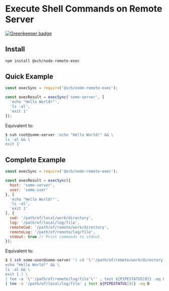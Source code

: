 Execute Shell Commands on Remote Server
===============================================================================

[![Greenkeeper badge](https://badges.greenkeeper.io/Zodiase/node-remote-exec.svg)](https://greenkeeper.io/)

Install
-------------------------------------------------------------------------------
```Bash
npm install @xch/node-remote-exec
```

Quick Example
-------------------------------------------------------------------------------

```JavaScript
const execSync = require('@xch/node-remote-exec');

const execResult = execSync('some-server', [
  'echo "Hello World!"',
  'ls -al',
  'exit 1'
]);
```

Equivalent to:

```Bash
$ ssh root@some-server 'echo "Hello World!" && \
ls -al && \
exit 1'
```

Complete Example
-------------------------------------------------------------------------------

```JavaScript
const execSync = require('@xch/node-remote-exec');

const execResult = execSync({
  host: 'some-server',
  user: 'some-user'
}, [
  'echo "Hello World!"',
  'ls -al',
  'exit 1'
], {
  cwd: '/path/of/local/work/directory',
  log: '/path/of/local/log/file',
  remoteCwd: '/path/of/remote/work/directory',
  remoteLog: '/path/of/remote/log/file',
  stdout: true // Print commands to stdout.
});
```

Equivalent to:

```Bash
$ ( ssh some-user@some-server '( cd '\''/path/of/remote/work/directory'\'' && \
echo "Hello World!" && \
ls -al && \
exit 1 ) \
| tee -a '\''/path/of/remote/log/file'\'' ; test ${PIPESTATUS[0]} -eq 0' ) \
| tee -a '/path/of/local/log/file' ; test ${PIPESTATUS[0]} -eq 0
```
